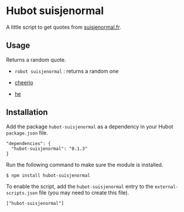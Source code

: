 # Hubot suisjenormal

A little script to get quotes from [suisjenormal.fr](http://www.suisjenormal.fr).

## Usage

Returns a random quote.

* `robot suisjenormal` : returns a random one


* [cheerio](https://github.com/MatthewMueller/cheerio)
* [he](https://github.com/mathiasbynens/he)

## Installation

Add the package `hubot-suisjenormal` as a dependency in your Hubot `package.json` file.

    "dependencies": {
      "hubot-suisjenormal": "0.1.3"
    }

Run the following command to make sure the module is installed.

    $ npm install hubot-suisjenormal

To enable the script, add the `hubot-suisjenormal` entry to the `external-scripts.json` file (you may need to create this file).

    ["hubot-suisjenormal"]
